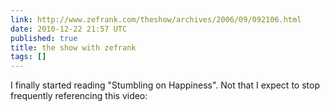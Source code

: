 ```yaml
---
link: http://www.zefrank.com/theshow/archives/2006/09/092106.html
date: 2010-12-22 21:57 UTC
published: true
title: the show with zefrank
tags: []
---
```


I finally started reading "Stumbling on Happiness". Not that I expect to stop frequently referencing this video:
